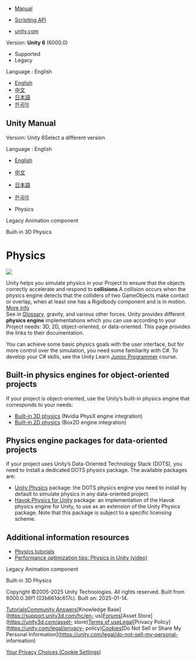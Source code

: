 [](https://docs.unity3d.com)

  * [Manual](../Manual/index.html)
  * [Scripting API](../ScriptReference/index.html)

  * [unity.com](https://unity.com/)

Version: **Unity 6** (6000.0)

  * Supported
  * Legacy

Language : English

  * [English](/Manual/PhysicsSection.html)
  * [中文](/cn/current/Manual/PhysicsSection.html)
  * [日本語](/ja/current/Manual/PhysicsSection.html)
  * [한국어](/kr/current/Manual/PhysicsSection.html)

[](https://docs.unity3d.com)

## Unity Manual

Version: Unity 6Select a different version

Language : English

  * [English](/Manual/PhysicsSection.html)
  * [中文](/cn/current/Manual/PhysicsSection.html)
  * [日本語](/ja/current/Manual/PhysicsSection.html)
  * [한국어](/kr/current/Manual/PhysicsSection.html)

  * Physics

[](class-Animation.html)

Legacy Animation component

[](PhysicsOverview.html)

Built-in 3D Physics

# Physics

![](../uploads/Main/PhysicsIntroPic.jpg)

Unity helps you simulate physics in your Project to ensure that the objects
correctly accelerate and respond to **collisions** A collision occurs when the
physics engine detects that the colliders of two GameObjects make contact or
overlap, when at least one has a Rigidbody component and is in motion. [More
info](CollidersOverview.html)  
See in [Glossary](Glossary.html#Collision), gravity, and various other forces.
Unity provides different **physics engine** implementations which you can use
according to your Project needs: 3D, 2D, object-oriented, or data-oriented.
This page provides the links to their documentation.

You can achieve some basic physics goals with the user interface, but for more
control over the simulation, you need some familiarity with C#. To develop
your C# skills, see the Unity Learn [Junior
Programmer](https://learn.unity.com/pathway/junior-programmer) course.

## Built-in physics engines for object-oriented projects

If your project is object-oriented, use the Unity’s built-in physics engine
that corresponds to your needs:

  * [Built-in 3D physics](PhysicsOverview.html) (Nvidia PhysX engine integration)
  * [Built-in 2D physics](2d-physics/2d-physics.html) (Box2D engine integration)

## Physics engine packages for data-oriented projects

If your project uses Unity’s Data-Oriented Technology Stack (DOTS), you need
to install a dedicated DOTS physics package. The available packages are:

  * [Unity Physics](http://docs.unity3d.com/Packages/com.unity.physics@latest/index.html) package: the DOTS physics engine you need to install by default to simulate physics in any data-oriented project.
  * [Havok Physics for Unity](https://docs.unity3d.com/Packages/com.havok.physics@latest/index.html) package: an implementation of the Havok physics engine for Unity, to use as an extension of the Unity Physics package. Note that this package is subject to a specific licensing scheme.

## Additional information resources

  * [Physics tutorials](https://unity3d.com/learn/tutorials/topics/physics)
  * [Performance optimization tips: Physics in Unity (video)](https://www.youtube.com/watch?v=pTz3LMQpvfA)

[](class-Animation.html)

Legacy Animation component

[](PhysicsOverview.html)

Built-in 3D Physics

Copyright ©2005-2025 Unity Technologies. All rights reserved. Built from
6000.0.36f1 (02b661dc617c). Built on: 2025-01-14.

[Tutorials](https://learn.unity.com/)[Community
Answers](https://answers.unity3d.com)[Knowledge
Base](https://support.unity3d.com/hc/en-
us)[Forums](https://forum.unity3d.com)[Asset Store](https://unity3d.com/asset-
store)[Terms of
use](https://docs.unity3d.com/Manual/TermsOfUse.html)[Legal](https://unity.com/legal)[Privacy
Policy](https://unity.com/legal/privacy-
policy)[Cookies](https://unity.com/legal/cookie-policy)[Do Not Sell or Share
My Personal Information](https://unity.com/legal/do-not-sell-my-personal-
information)

[Your Privacy Choices (Cookie Settings)](javascript:void\(0\);)

